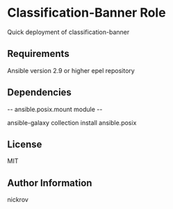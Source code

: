 Classification-Banner Role
=========

Quick deployment of classification-banner

Requirements
------------

Ansible version 2.9 or higher
epel repository

Dependencies
------------

-- ansible.posix.mount module --

ansible-galaxy collection install ansible.posix

License
-------

MIT

Author Information
------------------

nickrov
